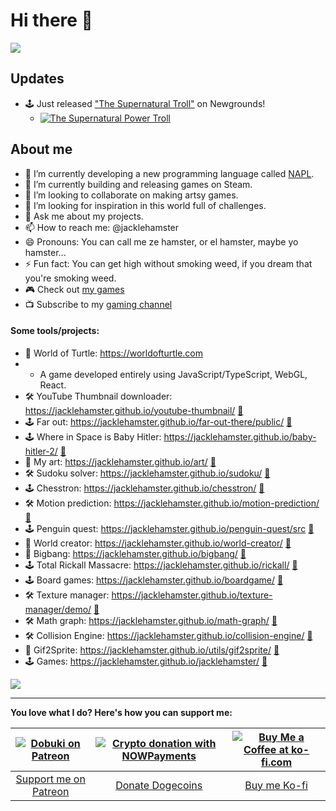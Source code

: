 # Hi there 👋

![](https://cdn.lilapi.com/1/github/jacklehamster?t1=I'm%20Jack%20le%20hamster!&t2=I%20live%20in%20a%20cage,%20and%20spend%20all%20day%20composing%20songs%20and%20making%20games.)

## Updates

- 🕹 Just released ["The Supernatural Troll"](https://www.newgrounds.com/portal/view/962252) on Newgrounds!
  - [![The Supernatural Power Troll](https://dobuki.github.io/art-depot/data/image/power-troll-level-art/newgrounds/jacklehamster/newgrounds/jacklehamster/ss4.png)](https://www.newgrounds.com/portal/view/962252)

## About me

- 🔭 I’m currently developing a new programming language called [NAPL](https://dev.to/jacklehamster/starting-project-napl-a-new-free-web-based-game-engine-3ado).
- 🌱 I’m currently building and releasing games on Steam.
- 👯 I’m looking to collaborate on making artsy games.
- 🤔 I’m looking for inspiration in this world full of challenges.
- 💬 Ask me about my projects.
- 📫 How to reach me: @jacklehamster
- 😄 Pronouns: You can call me ze hamster, or el hamster, maybe yo hamster...
- ⚡ Fun fact: You can get high without smoking weed, if you dream that you're smoking weed.
- 🎮 Check out [my games](https://jacklehamster.github.io/jacklehamster/)
- 📺 Subscribe to my [gaming channel](https://www.youtube.com/@dobuki)

#### Some tools/projects:
- 🐢 World of Turtle: https://worldofturtle.com
- - A game developed entirely using JavaScript/TypeScript, WebGL, React.
- 🛠️ YouTube Thumbnail downloader: https://jacklehamster.github.io/youtube-thumbnail/ [🐙](https://github.com/jacklehamster/youtube-thumbnail)
- 🕹 Far out: https://jacklehamster.github.io/far-out-there/public/ [🐙](https://github.com/jacklehamster/far-out-there)
- 🕹 Where in Space is Baby Hitler: https://jacklehamster.github.io/baby-hitler-2/ [🐙](https://github.com/jacklehamster/baby-hitler-2)
- 🎨 My art: https://jacklehamster.github.io/art/ [🐙](https://github.com/jacklehamster/art)
- 🛠️ Sudoku solver: https://jacklehamster.github.io/sudoku/ [🐙](https://github.com/jacklehamster/sudoku)
- 🕹 Chesstron: https://jacklehamster.github.io/chesstron/ [🐙](https://github.com/jacklehamster/chesstron)
- 🛠️ Motion prediction: https://jacklehamster.github.io/motion-prediction/ [🐙](https://github.com/jacklehamster/motion-prediction)
- 🕹 Penguin quest: https://jacklehamster.github.io/penguin-quest/src [🐙](https://github.com/jacklehamster/penguin-quest)
- 🧸 World creator: https://jacklehamster.github.io/world-creator/ [🐙](https://github.com/jacklehamster/world-creator)
- 🧸 Bigbang: https://jacklehamster.github.io/bigbang/ [🐙](https://github.com/jacklehamster/bigbang)
- 🕹 Total Rickall Massacre: https://jacklehamster.github.io/rickall/ [🐙](https://github.com/jacklehamster/rickall)
- 🕹 Board games: https://jacklehamster.github.io/boardgame/ [🐙](https://github.com/jacklehamster/boardgame)
- 🛠️ Texture manager: https://jacklehamster.github.io/texture-manager/demo/ [🐙](https://github.com/texture-manager)
- 🛠️ Math graph: https://jacklehamster.github.io/math-graph/ [🐙](https://github.com/jacklehamster/math-graph)
- 🛠️ Collision Engine: https://jacklehamster.github.io/collision-engine/ [🐙](https://github.com/jacklehamster/collision-engine)
- 🍌 Gif2Sprite: https://jacklehamster.github.io/utils/gif2sprite/ [🐙](https://github.com/jacklehamster/utils/tree/gh-pages/gif2sprite)
- 🕹 Games: https://jacklehamster.github.io/jacklehamster/ [🐙](https://github.com/jacklehamster/jacklehamster)



![](https://media.tenor.com/Ey2wR2sNPjwAAAAC/excited-im.gif)

---

**You love what I do? Here's how you can support me:**

| [![Dobuki on Patreon](https://img.itch.zone/aW1nLzE4ODc4NzA0LnBuZw==/original/vAkVck.png)](https://www.patreon.com/dobuki) | [![Crypto donation with NOWPayments](https://img.itch.zone/aW1nLzE4ODc4NzY1LnBuZw==/original/PQnMBK.png)](https://nowpayments.io/donation/dobuki) | [![Buy Me a Coffee at ko-fi.com](https://cdn.ko-fi.com/cdn/kofi2.png?v=3)](https://ko-fi.com/J3J47ZMUP) |
|:------------------------------------------------------------------------------------------:|:-------------------------------------------------------------------------------------------:|:------------------------------------------------------------------------------------------:|
| [Support me on Patreon](https://www.patreon.com/dobuki)                                                  | [Donate Dogecoins](https://nowpayments.io/donation/dobuki)                                       | [Buy me Ko-fi](https://ko-fi.com/J3J47ZMUP)                                                      |



